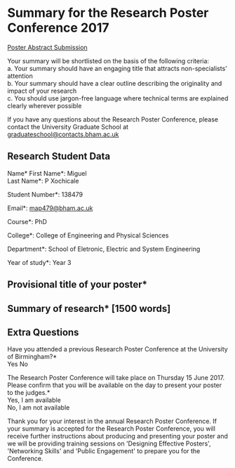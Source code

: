 Summary for the Research Poster Conference 2017
===============================================

[Poster Abstract Submission](https://uobasops.formstack.com/forms/research_poster_conference_2017_application_form)

Your summary will be shortlisted on the basis of the following criteria:  
a. Your summary should have an engaging title that attracts non-specialists' attention  
b. Your summary should have a clear outline describing the originality and impact
of your research  
c. You should use jargon-free language where technical terms are explained clearly
wherever possible  

If you have any questions about the Research Poster Conference, please contact
the University Graduate School at graduateschool@contacts.bham.ac.uk

## Research Student Data

Name*
First Name*: Miguel   
Last Name*: P Xochicale

Student Number*: 138479

Email*: map479@bham.ac.uk

Course*: PhD

College*: College of Engineering and Physical Sciences

Department*: School of Eletronic, Electric and System Engineering

Year of study*:
Year 3


## Provisional title of your poster*



## Summary of research* [1500 words]



## Extra Questions

Have you attended a previous Research Poster Conference at the
University of Birmingham?*  
Yes
No


The Research Poster Conference will take place on Thursday 15 June 2017.
Please confirm that you will be available on the day to present your poster
to the judges.*  
Yes, I am available  
No, I am not available  

Thank you for your interest in the annual Research Poster Conference. If your
summary is accepted for the Research Poster Conference, you will receive further
instructions about producing and presenting your poster and we will be providing
training sessions on 'Designing Effective Posters', 'Networking Skills' and
'Public Engagement' to prepare you for the Conference.
